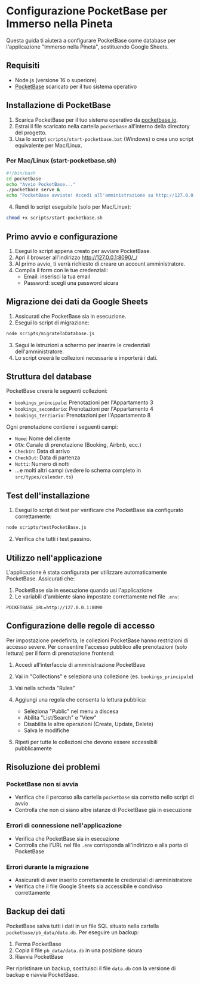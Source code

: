 # Configurazione PocketBase per Immerso nella Pineta

Questa guida ti aiuterà a configurare PocketBase come database per l'applicazione "Immerso nella Pineta", sostituendo Google Sheets.

## Requisiti

- Node.js (versione 16 o superiore)
- [PocketBase](https://pocketbase.io/docs) scaricato per il tuo sistema operativo

## Installazione di PocketBase

1. Scarica PocketBase per il tuo sistema operativo da [pocketbase.io](https://pocketbase.io/docs).
2. Estrai il file scaricato nella cartella `pocketbase` all'interno della directory del progetto.
3. Usa lo script `scripts/start-pocketbase.bat` (Windows) o crea uno script equivalente per Mac/Linux.

### Per Mac/Linux (start-pocketbase.sh)

```bash
#!/bin/bash
cd pocketbase
echo "Avvio PocketBase..."
./pocketbase serve &
echo "PocketBase avviato! Accedi all'amministrazione su http://127.0.0.1:8090/_/"
```

4. Rendi lo script eseguibile (solo per Mac/Linux):

```bash
chmod +x scripts/start-pocketbase.sh
```

## Primo avvio e configurazione

1. Esegui lo script appena creato per avviare PocketBase.
2. Apri il browser all'indirizzo http://127.0.0.1:8090/_/
3. Al primo avvio, ti verrà richiesto di creare un account amministratore.
4. Compila il form con le tue credenziali:
   - Email: inserisci la tua email
   - Password: scegli una password sicura

## Migrazione dei dati da Google Sheets

1. Assicurati che PocketBase sia in esecuzione.
2. Esegui lo script di migrazione:

```bash
node scripts/migrateToDatabase.js
```

3. Segui le istruzioni a schermo per inserire le credenziali dell'amministratore.
4. Lo script creerà le collezioni necessarie e importerà i dati.

## Struttura del database

PocketBase creerà le seguenti collezioni:

- `bookings_principale`: Prenotazioni per l'Appartamento 3
- `bookings_secondario`: Prenotazioni per l'Appartamento 4
- `bookings_terziario`: Prenotazioni per l'Appartamento 8

Ogni prenotazione contiene i seguenti campi:

- `Nome`: Nome del cliente
- `OTA`: Canale di prenotazione (Booking, Airbnb, ecc.)
- `CheckIn`: Data di arrivo
- `CheckOut`: Data di partenza
- `Notti`: Numero di notti
- ...e molti altri campi (vedere lo schema completo in `src/types/calendar.ts`)

## Test dell'installazione

1. Esegui lo script di test per verificare che PocketBase sia configurato correttamente:

```bash
node scripts/testPocketBase.js
```

2. Verifica che tutti i test passino.

## Utilizzo nell'applicazione

L'applicazione è stata configurata per utilizzare automaticamente PocketBase. Assicurati che:

1. PocketBase sia in esecuzione quando usi l'applicazione
2. Le variabili d'ambiente siano impostate correttamente nel file `.env`:

```
POCKETBASE_URL=http://127.0.0.1:8090
```

## Configurazione delle regole di accesso

Per impostazione predefinita, le collezioni PocketBase hanno restrizioni di accesso severe. Per consentire l'accesso pubblico alle prenotazioni (solo lettura) per il form di prenotazione frontend:

1. Accedi all'interfaccia di amministrazione PocketBase
2. Vai in "Collections" e seleziona una collezione (es. `bookings_principale`)
3. Vai nella scheda "Rules"
4. Aggiungi una regola che consenta la lettura pubblica:

   - Seleziona "Public" nel menu a discesa
   - Abilita "List/Search" e "View"
   - Disabilita le altre operazioni (Create, Update, Delete)
   - Salva le modifiche

5. Ripeti per tutte le collezioni che devono essere accessibili pubblicamente

## Risoluzione dei problemi

### PocketBase non si avvia

- Verifica che il percorso alla cartella `pocketbase` sia corretto nello script di avvio
- Controlla che non ci siano altre istanze di PocketBase già in esecuzione

### Errori di connessione nell'applicazione

- Verifica che PocketBase sia in esecuzione
- Controlla che l'URL nel file `.env` corrisponda all'indirizzo e alla porta di PocketBase

### Errori durante la migrazione

- Assicurati di aver inserito correttamente le credenziali di amministratore
- Verifica che il file Google Sheets sia accessibile e condiviso correttamente

## Backup dei dati

PocketBase salva tutti i dati in un file SQL situato nella cartella `pocketbase/pb_data/data.db`. Per eseguire un backup:

1. Ferma PocketBase
2. Copia il file `pb_data/data.db` in una posizione sicura
3. Riavvia PocketBase

Per ripristinare un backup, sostituisci il file `data.db` con la versione di backup e riavvia PocketBase.
